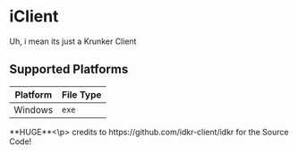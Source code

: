 # iClient

Uh, i mean its just a Krunker Client

## Supported Platforms
| Platform | File Type |
|-|-|
| Windows | `exe` |

<p>**HUGE**<\p> credits to https://github.com/idkr-client/idkr for the Source Code!
